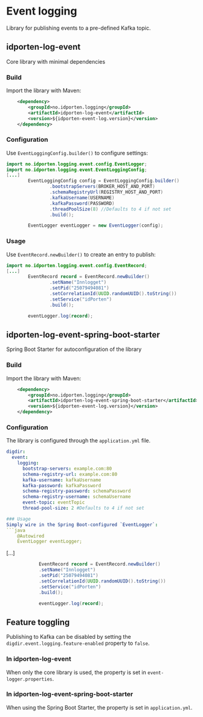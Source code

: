 # Event logging

Library for publishing events to a pre-defined Kafka topic.

## idporten-log-event
Core library with minimal dependencies

### Build

Import the library with Maven:

```xml
    <dependency>
        <groupId>no.idporten.logging</groupId>
        <artifactId>idporten-log-event</artifactId>
        <version>${idporten-event-log.version}</version>
    </dependency>
```

### Configuration

Use `EventLoggingConfig.builder()` to configure settings:

```java
import no.idporten.logging.event.config.EventLogger;
import no.idporten.logging.event.EventLoggingConfig;
[...]
        EventLoggingConfig config = EventLoggingConfig.builder()
                .bootstrapServers(BROKER_HOST_AND_PORT)
                .schemaRegistryUrl(REGISTRY_HOST_AND_PORT)
                .kafkaUsername(USERNAME)
                .kafkaPassword(PASSWORD)
                .threadPoolSize(8) //Defaults to 4 if not set
                .build();

        EventLogger eventLogger = new EventLogger(config);
```

### Usage

Use `EventRecord.newBuilder()` to create an entry to publish:

```java
import no.idporten.logging.event.config.EventRecord;
[...]
        EventRecord record = EventRecord.newBuilder()
                .setName("Innlogget")
                .setPid("25079494081")
                .setCorrelationId(UUID.randomUUID().toString())
                .setService("idPorten")
                .build();

        eventLogger.log(record);
```

## idporten-log-event-spring-boot-starter
Spring Boot Starter for autoconfiguration of the library

### Build
Import the library with Maven:
```xml
    <dependency>
        <groupId>no.idporten.logging</groupId>
        <artifactId>idporten-log-event-spring-boot-starter</artifactId>
        <version>${idporten-event-log.version}</version>
    </dependency>
```
### Configuration
The library is configured through the `application.yml` file.
```yaml
digdir:
  event:
    logging:
      bootstrap-servers: example.com:80
      schema-registry-url: example.com:80
      kafka-username: kafkaUsername
      kafka-password: kafkaPassword
      schema-registry-password: schemaPassword
      schema-registry-username: schemaUsername
      event-topic: eventTopic
      thread-pool-size: 2 #Defaults to 4 if not set

### Usage
Simply wire in the Spring Boot-configured `EventLogger`:
```java
    @Autowired
    EventLogger eventLogger;
```
[...]
```java
            EventRecord record = EventRecord.newBuilder()
            .setName("Innlogget")
            .setPid("25079494081")
            .setCorrelationId(UUID.randomUUID().toString())
            .setService("idPorten")
            .build();

            eventLogger.log(record);
```
## Feature toggling
Publishing to Kafka can be disabled by setting the `digdir.event.logging.feature-enabled` property to `false`.

### In idporten-log-event
When only the core library is used, the property is set in `event-logger.properties`.

### In idporten-log-event-spring-boot-starter
When using the Spring Boot Starter, the property is set in `application.yml`. 